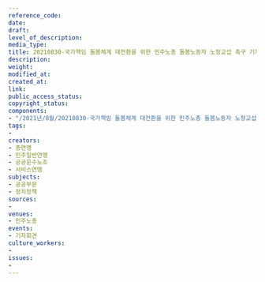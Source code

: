```yaml
---
reference_code: 
date: 
draft: 
level_of_description: 
media_type: 
title: 20210830-국가책임 돌봄체계 대전환을 위한 민주노총 돌봄노동자 노정교섭 촉구 기자회견
description: 
weight: 
modified_at: 
created_at: 
link: 
public_access_status: 
copyright_status: 
components:
- "/2021년/8월/20210830-국가책임 돌봄체계 대전환을 위한 민주노총 돌봄노동자 노정교섭 촉구 기자회견/_1D20032.jpg"
tags:
- 
creators:
- 총연맹
- 민주일반연맹
- 공공운수노조
- 서비스연맹
subjects:
- 공공부문
- 정치정책
sources:
- 
venues:
- 민주노총
events:
- 기자회견
culture_workers:
- 
issues:
- 
---
```

